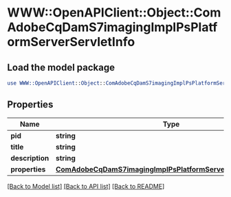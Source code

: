 # WWW::OpenAPIClient::Object::ComAdobeCqDamS7imagingImplPsPlatformServerServletInfo

## Load the model package
```perl
use WWW::OpenAPIClient::Object::ComAdobeCqDamS7imagingImplPsPlatformServerServletInfo;
```

## Properties
Name | Type | Description | Notes
------------ | ------------- | ------------- | -------------
**pid** | **string** |  | [optional] 
**title** | **string** |  | [optional] 
**description** | **string** |  | [optional] 
**properties** | [**ComAdobeCqDamS7imagingImplPsPlatformServerServletProperties**](ComAdobeCqDamS7imagingImplPsPlatformServerServletProperties.md) |  | [optional] 

[[Back to Model list]](../README.md#documentation-for-models) [[Back to API list]](../README.md#documentation-for-api-endpoints) [[Back to README]](../README.md)


